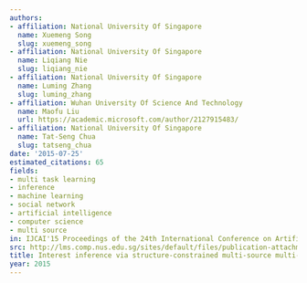 ```yaml
---
authors:
- affiliation: National University Of Singapore
  name: Xuemeng Song
  slug: xuemeng_song
- affiliation: National University Of Singapore
  name: Liqiang Nie
  slug: liqiang_nie
- affiliation: National University Of Singapore
  name: Luming Zhang
  slug: luming_zhang
- affiliation: Wuhan University Of Science And Technology
  name: Maofu Liu
  url: https://academic.microsoft.com/author/2127915483/
- affiliation: National University Of Singapore
  name: Tat-Seng Chua
  slug: tatseng_chua
date: '2015-07-25'
estimated_citations: 65
fields:
- multi task learning
- inference
- machine learning
- social network
- artificial intelligence
- computer science
- multi source
in: IJCAI'15 Proceedings of the 24th International Conference on Artificial Intelligence
src: http://lms.comp.nus.edu.sg/sites/default/files/publication-attachments/IJCAI_song.pdf
title: Interest inference via structure-constrained multi-source multi-task learning
year: 2015
---
```

